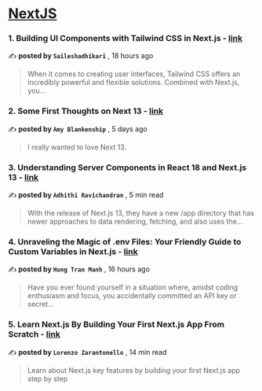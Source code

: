 
<h1><a href=https://medium.com/tag/nextjs/recommended target="_blank" rel="noopener noreferrer">NextJS</a></h1>
<h3>1. Building UI Components with Tailwind CSS in Next.js - <a href=https://medium.com/@saileshadhikari72?source=tag_recommended_feed---------0-84----------nextjs----------b88157a0_01d3_484b_a3c7_6887edf99a0f------- target="_blank" rel="noopener noreferrer">link</a></h3>

✍️ **posted by `Saileshadhikari`** <date> , 18 hours ago</date>

<blockquote>When it comes to creating user interfaces, Tailwind CSS offers an incredibly powerful and flexible solutions. Combined with Next.js, you…</blockquote>

<h3>2. Some First Thoughts on Next 13 - <a href=https://medium.com/@amy-blankenship?source=tag_recommended_feed---------1-107----------nextjs----------b88157a0_01d3_484b_a3c7_6887edf99a0f------- target="_blank" rel="noopener noreferrer">link</a></h3>

✍️ **posted by `Amy Blankenship`** <date> , 5 days ago</date>

<blockquote>I really wanted to love Next 13.</blockquote>

<h3>3. Understanding Server Components in React 18 and Next.js 13 - <a href=https://medium.com/@adhithiravi?source=tag_recommended_feed---------2-85----------nextjs----------b88157a0_01d3_484b_a3c7_6887edf99a0f------- target="_blank" rel="noopener noreferrer">link</a></h3>

✍️ **posted by `Adhithi Ravichandran`** <date> , 5 min read</date>

<blockquote>With the release of Next.js 13, they have a new /app directory that has newer approaches to data rendering, fetching, and also uses the…</blockquote>

<h3>4. Unraveling the Magic of .env Files: Your Friendly Guide to Custom Variables in Next.js - <a href=https://medium.com/@hungmanh.t94?source=tag_recommended_feed---------3-84----------nextjs----------b88157a0_01d3_484b_a3c7_6887edf99a0f------- target="_blank" rel="noopener noreferrer">link</a></h3>

✍️ **posted by `Hung Tran Manh`** <date> , 16 hours ago</date>

<blockquote>Have you ever found yourself in a situation where, amidst coding enthusiasm and focus, you accidentally committed an API key or secret…</blockquote>

<h3>5. Learn Next.js By Building Your First Next.js App From Scratch - <a href=https://medium.com/@lorenzozar?source=tag_recommended_feed---------4-107----------nextjs----------b88157a0_01d3_484b_a3c7_6887edf99a0f------- target="_blank" rel="noopener noreferrer">link</a></h3>

✍️ **posted by `Lorenzo Zarantonello`** <date> , 14 min read</date>

<blockquote>Learn about Next.js key features by building your first Next.js app step by step</blockquote>

